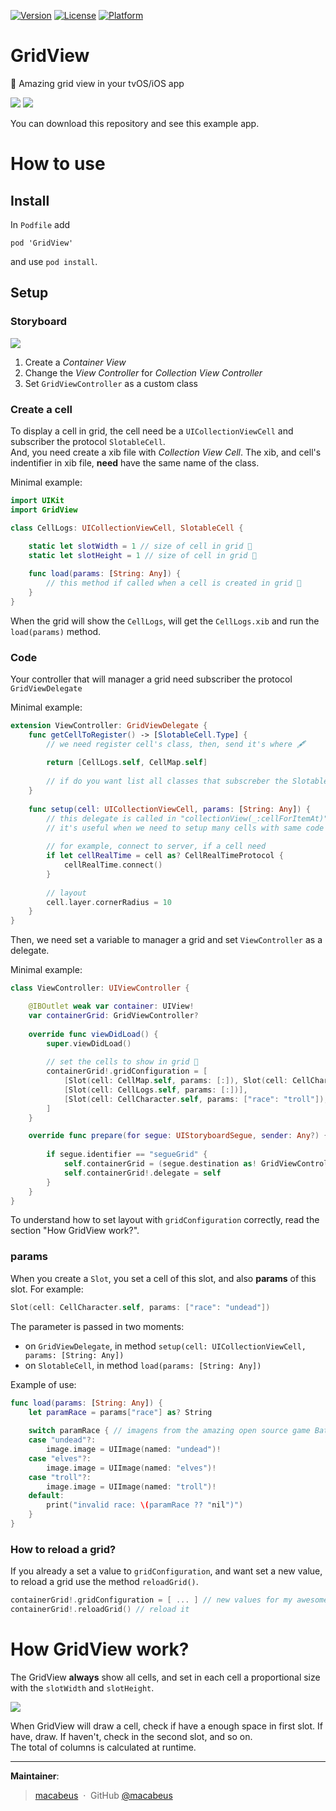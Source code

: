 [![Version](https://img.shields.io/cocoapods/v/GridView.svg?style=flat)](http://cocoapods.org/pods/GridView)
[![License](https://img.shields.io/cocoapods/l/GridView.svg?style=flat)](http://cocoapods.org/pods/GridView)
[![Platform](https://img.shields.io/cocoapods/p/GridView.svg?style=flat)](http://cocoapods.org/pods/GridView)

# GridView
📜  Amazing grid view in your tvOS/iOS app

![](http://i.imgur.com/Zn3c7bD.png)
![](http://i.imgur.com/0fccFX3.png)

You can download this repository and see this example app.

# How to use

## Install
In `Podfile` add
```
pod 'GridView'
```

and use `pod install`.

## Setup

### Storyboard
![](http://i.imgur.com/nNbAekE.png)

1. Create a *Container View*
2. Change the *View Controller* for  *Collection View Controller*
3. Set `GridViewController` as a custom class

### Create a cell

To display a cell in grid, the cell need be a `UICollectionViewCell` and subscriber the protocol `SlotableCell`.<br>
And, you need create a xib file with *Collection View Cell*. The xib, and cell's indentifier in xib file, **need** have the same name of the class.

Minimal example:

```swift
import UIKit
import GridView

class CellLogs: UICollectionViewCell, SlotableCell {
 
    static let slotWidth = 1 // size of cell in grid 📏
    static let slotHeight = 1 // size of cell in grid 📐

    func load(params: [String: Any]) { 
        // this method if called when a cell is created in grid 🔨
    }
}
```

When the grid will show the `CellLogs`, will get the `CellLogs.xib` and run the `load(params)` method.

### Code

Your controller that will manager a grid need subscriber the protocol `GridViewDelegate`

Minimal example:

```swift
extension ViewController: GridViewDelegate {
    func getCellToRegister() -> [SlotableCell.Type] {
        // we need register cell's class, then, send it's where 🖋
        
        return [CellLogs.self, CellMap.self]
        
        // if do you want list all classes that subscreber the SlotableCell protocol, you can read use this gist: https://gist.github.com/brunomacabeusbr/eea343bb9119b96eed3393e41dcda0c9 💜
    }
    
    func setup(cell: UICollectionViewCell, params: [String: Any]) {
        // this delegate is called in "collectionView(_:cellForItemAt)" from GridViewController
        // it's useful when we need to setup many cells with same code 🍡
        
        // for example, connect to server, if a cell need
        if let cellRealTime = cell as? CellRealTimeProtocol {
            cellRealTime.connect()
        }
        
        // layout
        cell.layer.cornerRadius = 10
    }
}
```

Then, we need set a variable to manager a grid and set `ViewController` as a delegate.

Minimal example:

```swift
class ViewController: UIViewController {

    @IBOutlet weak var container: UIView!
    var containerGrid: GridViewController?
    
    override func viewDidLoad() {
        super.viewDidLoad()
        
        // set the cells to show in grid 📌
        containerGrid!.gridConfiguration = [
            [Slot(cell: CellMap.self, params: [:]), Slot(cell: CellChart.self, params: [:])],
            [Slot(cell: CellLogs.self, params: [:])],
            [Slot(cell: CellCharacter.self, params: ["race": "troll"]), Slot(cell: CellCharacter.self, params: ["race": "elves"]), Slot(cell: CellCharacter.self, params: ["race": "undead"]), Slot(cell: CellCharacter.self, params: ["race": "merfolk"])]
        ]
    }

    override func prepare(for segue: UIStoryboardSegue, sender: Any?) {
        
        if segue.identifier == "segueGrid" {
            self.containerGrid = (segue.destination as! GridViewController)
            self.containerGrid!.delegate = self
        }
    }
}
```

To understand how to set layout with `gridConfiguration` correctly, read the section "How GridView work?".

### params

When you create a `Slot`, you set a cell of this slot, and also **params** of this slot. For example:

```swift
Slot(cell: CellCharacter.self, params: ["race": "undead"])
```

The parameter is passed in two moments:
* on `GridViewDelegate`, in method `setup(cell: UICollectionViewCell, params: [String: Any])`
* on `SlotableCell`, in method `load(params: [String: Any])`

Example of use:

```swift
func load(params: [String: Any]) {
    let paramRace = params["race"] as? String
    
    switch paramRace { // imagens from the amazing open source game Battle for Wesnoth
    case "undead"?:
        image.image = UIImage(named: "undead")!
    case "elves"?:
        image.image = UIImage(named: "elves")!
    case "troll"?:
        image.image = UIImage(named: "troll")!
    default:
        print("invalid race: \(paramRace ?? "nil")")
    }
}
```

### How to reload a grid?

If you already a set a value to `gridConfiguration`, and want set a new value, to reload a grid use the method `reloadGrid()`.

```swift
containerGrid!.gridConfiguration = [ ... ] // new values for my awesome grid
containerGrid!.reloadGrid() // reload it
```

# How GridView work?

The GridView **always** show all cells, and set in each cell a proportional size with the `slotWidth` and `slotHeight`.

![](http://i.imgur.com/Z6G8ymq.png)

When GridView will draw a cell, check if have a enough space in first slot. If have, draw. If haven't, check in the second slot, and so on.<br>
The total of columns is calculated at runtime.

---

**Maintainer**:

> [macabeus](http://macalogs.com.br/) &nbsp;&middot;&nbsp;
> GitHub [@macabeus](https://github.com/macabeus)
